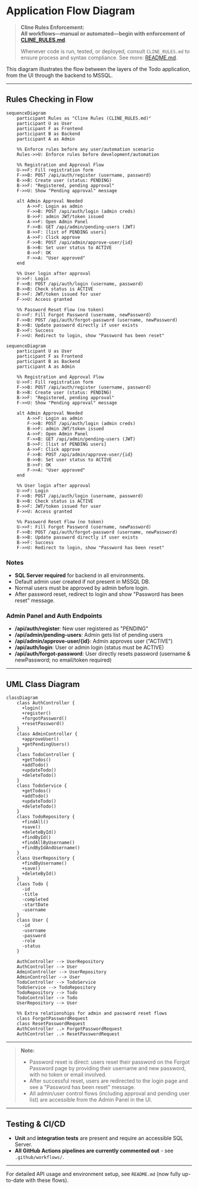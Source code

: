 # Application Flow Diagram

> **Cline Rules Enforcement:**  
> **All workflows—manual or automated—begin with enforcement of [CLINE_RULES.md](CLINE_RULES.md)**.
> 
> Whenever code is run, tested, or deployed, consult `CLINE_RULES.md` to ensure process and syntax compliance.
> See more: [README.md](README.md).

This diagram illustrates the flow between the layers of the Todo application, from the UI through the backend to MSSQL.

---

## Rules Checking in Flow

```mermaid
sequenceDiagram
    participant Rules as "Cline Rules (CLINE_RULES.md)"
    participant U as User
    participant F as Frontend
    participant B as Backend
    participant A as Admin

    %% Enforce rules before any user/automation scenario
    Rules->>U: Enforce rules before development/automation

    %% Registration and Approval Flow
    U->>F: Fill registration form
    F->>B: POST /api/auth/register (username, password)
    B->>B: Create user (status: PENDING)
    B->>F: "Registered, pending approval"
    F->>U: Show "Pending approval" message

    alt Admin Approval Needed
        A->>F: Login as admin
        F->>B: POST /api/auth/login (admin creds)
        B->>F: admin JWT/token issued
        A->>F: Open Admin Panel
        F->>B: GET /api/admin/pending-users (JWT)
        B->>F: [list of PENDING users]
        A->>F: Click approve
        F->>B: POST /api/admin/approve-user/{id}
        B->>B: Set user status to ACTIVE
        B->>F: OK
        F->>A: "User approved"
    end

    %% User login after approval
    U->>F: Login
    F->>B: POST /api/auth/login (username, password)
    B->>B: Check status is ACTIVE
    B->>F: JWT/token issued for user
    F->>U: Access granted

    %% Password Reset Flow (no token)
    U->>F: Fill Forgot Password (username, newPassword)
    F->>B: POST /api/auth/forgot-password (username, newPassword)
    B->>B: Update password directly if user exists
    B->>F: Success
    F->>U: Redirect to login, show "Password has been reset"
```

```mermaid
sequenceDiagram
    participant U as User
    participant F as Frontend
    participant B as Backend
    participant A as Admin

    %% Registration and Approval Flow
    U->>F: Fill registration form
    F->>B: POST /api/auth/register (username, password)
    B->>B: Create user (status: PENDING)
    B->>F: "Registered, pending approval"
    F->>U: Show "Pending approval" message

    alt Admin Approval Needed
        A->>F: Login as admin
        F->>B: POST /api/auth/login (admin creds)
        B->>F: admin JWT/token issued
        A->>F: Open Admin Panel
        F->>B: GET /api/admin/pending-users (JWT)
        B->>F: [list of PENDING users]
        A->>F: Click approve
        F->>B: POST /api/admin/approve-user/{id}
        B->>B: Set user status to ACTIVE
        B->>F: OK
        F->>A: "User approved"
    end

    %% User login after approval
    U->>F: Login
    F->>B: POST /api/auth/login (username, password)
    B->>B: Check status is ACTIVE
    B->>F: JWT/token issued for user
    F->>U: Access granted

    %% Password Reset Flow (no token)
    U->>F: Fill Forgot Password (username, newPassword)
    F->>B: POST /api/auth/forgot-password (username, newPassword)
    B->>B: Update password directly if user exists
    B->>F: Success
    F->>U: Redirect to login, show "Password has been reset"
```

### Notes

- **SQL Server required** for backend in all environments.
- Default admin user created if not present in MSSQL DB.
- Normal users must be approved by admin before login.
- After password reset, redirect to login and show "Password has been reset" message.

### Admin Panel and Auth Endpoints

- **/api/auth/register**: New user registered as "PENDING"
- **/api/admin/pending-users**: Admin gets list of pending users
- **/api/admin/approve-user/{id}**: Admin approves user ("ACTIVE")
- **/api/auth/login**: User or admin login (status must be ACTIVE)
- **/api/auth/forgot-password**: User directly resets password (username & newPassword; no email/token required)

---

## UML Class Diagram

```mermaid
classDiagram
    class AuthController {
      +login()
      +register()
      +forgotPassword()
      +resetPassword()
    }
    class AdminController {
      +approveUser()
      +getPendingUsers()
    }
    class TodoController {
      +getTodos()
      +addTodo()
      +updateTodo()
      +deleteTodo()
    }
    class TodoService {
      +getTodos()
      +addTodo()
      +updateTodo()
      +deleteTodo()
    }
    class TodoRepository {
      +findAll()
      +save()
      +deleteById()
      +findById()
      +findAllByUsername()
      +findByIdAndUsername()
    }
    class UserRepository {
      +findByUsername()
      +save()
      +deleteById()
    }
    class Todo {
      -id
      -title
      -completed
      -startDate
      -username
    }
    class User {
      -id
      -username
      -password
      -role
      -status
    }

    AuthController --> UserRepository
    AuthController --> User
    AdminController --> UserRepository
    AdminController --> User
    TodoController --> TodoService
    TodoService --> TodoRepository
    TodoRepository --> Todo
    TodoController --> Todo
    UserRepository --> User

    %% Extra relationships for admin and password reset flows
    class ForgotPasswordRequest
    class ResetPasswordRequest
    AuthController ..> ForgotPasswordRequest
    AuthController ..> ResetPasswordRequest
```

---

> **Note:**
> - Password reset is direct: users reset their password on the Forgot Password page by providing their username and new password, with no token or email involved.
> - After successful reset, users are redirected to the login page and see a "Password has been reset" message.
> - All admin/user control flows (including approval and pending user list) are accessible from the Admin Panel in the UI.

---

## Testing & CI/CD

- **Unit** and **integration tests** are present and require an accessible SQL Server.
- **All GitHub Actions pipelines are currently commented out** - see `.github/workflows/`.

---

For detailed API usage and environment setup, see `README.md` (now fully up-to-date with these flows).
